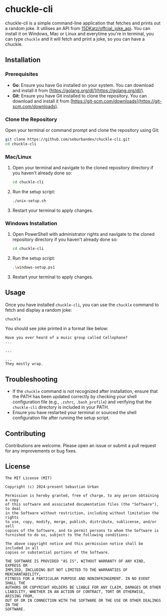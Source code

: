 # chuckle-cli

chuckle-cli is a simple command-line application that fetches and prints out a random joke. It utilises an API from [15DKatz/offcial_joke_api](https://github.com/15Dkatz/official_joke_api). You can install it on Windows, Mac or Linux and everytime you're in terminal, you can type `chuckle` and it will fetch and print a joke, so you can have a chuckle.

## Installation

### Prerequisites

- **Go**: Ensure you have Go installed on your system. You can download and install it from [https://golang.org/dl/](https://golang.org/dl/).
- **Git**: Ensure you have Git installed to clone the repository. You can download and install it from [https://git-scm.com/downloads](https://git-scm.com/downloads).

### Clone the Repository

Open your terminal or command prompt and clone the repository using Git:

```sh
git clone https://github.com/seburbandev/chuckle-cli.git
cd chuckle-cli
```

### Mac/Linux

1. Open your terminal and navigate to the cloned repository directory if you haven't already done so:

    ```sh
    cd chuckle-cli
    ```

2. Run the setup script:

    ```sh
    ./unix-setup.sh
    ```

3. Restart your terminal to apply changes.

### Windows Installation

1. Open PowerShell with administrator rights and navigate to the cloned repository directory if you haven't already done so:

    ```sh
    cd chuckle-cli
    ```

2. Run the setup script:

    ```sh
    .\windows-setup.ps1
    ```

3. Restart your terminal to apply changes.

## Usage

Once you have installed `chuckle-cli`, you can use the `chuckle` command to fetch and display a random joke:

```sh
chuckle
```

You should see joke printed in a format like below:

```
Have you ever heard of a music group called Cellophane?
...

...

...
They mostly wrap.
```

## Troubleshooting

- If the `chuckle` command is not recognized after installation, ensure that the PATH has been updated correctly by checking your shell configuration file (e.g., `.zshrc`, `.bash_profile`) and verifying that the `chuckle-cli` directory is included in your PATH.
- Ensure you have restarted your terminal or sourced the shell configuration file after running the setup script.

## Contributing

Contributions are welcome. Please open an issue or submit a pull request for any improvements or bug fixes.

## License

```
The MIT License (MIT)

Copyright (c) 2024-present Sebastian Urban

Permission is hereby granted, free of charge, to any person obtaining a copy
of this software and associated documentation files (the "Software"), to deal
in the Software without restriction, including without limitation the rights
to use, copy, modify, merge, publish, distribute, sublicense, and/or sell
copies of the Software, and to permit persons to whom the Software is
furnished to do so, subject to the following conditions:

The above copyright notice and this permission notice shall be included in all
copies or substantial portions of the Software.

THE SOFTWARE IS PROVIDED "AS IS", WITHOUT WARRANTY OF ANY KIND, EXPRESS OR
IMPLIED, INCLUDING BUT NOT LIMITED TO THE WARRANTIES OF MERCHANTABILITY,
FITNESS FOR A PARTICULAR PURPOSE AND NONINFRINGEMENT. IN NO EVENT SHALL THE
AUTHORS OR COPYRIGHT HOLDERS BE LIABLE FOR ANY CLAIM, DAMAGES OR OTHER
LIABILITY, WHETHER IN AN ACTION OF CONTRACT, TORT OR OTHERWISE, ARISING FROM,
OUT OF OR IN CONNECTION WITH THE SOFTWARE OR THE USE OR OTHER DEALINGS IN THE
SOFTWARE.
```